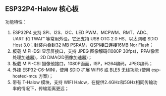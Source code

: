 
## ESP32P4-Halow 核心板

功能特性：

1. ESP32P4 支持 SPI、I2S、I2C、LED PWM、MCPWM、RMT、ADC、UART 和 TWAI™ 等常用外设。它还支持 USB OTG 2.0 HS、以太网和 SDIO Host 3.0；封装内叠封32 MB PSRAM，QSPI接口连接16MB Nor Flash；
2. 板载 MIPI-DSI 显示屏接口，支持 JPEG 图像解码(1080P 30fps)，PPA(像素处理加速器)，2D DMA(2D图像加速器)；
3. 板载 MIPI-CSI 摄像他接口，1080P画面，ISP，H264编码，JPEG编码；
4. 外挂 ESP32-C6-MINI，使用 SDIO 扩展 WIFI6 或 BLE5 无线功能 (使用 esp-hosted-mcu 方案)；
5. 带有 T-Halow 模块，支持 WIFI Halow，在提供2.4GHz和5GHz相同传输功率的情况下，传输距离更远；


